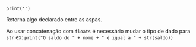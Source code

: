 `print('')`

Retorna algo declarado entre as aspas.

Ao usar concatenação com `floats` é necessário mudar o tipo de dado para `str` 
	ex: `print("O saldo do " + nome + " é igual a " + str(saldo))`

